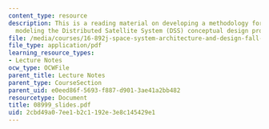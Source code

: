```yaml
---
content_type: resource
description: This is a reading material on developing a methodology for mathematically
  modeling the Distributed Satellite System (DSS) conceptual design problem.
file: /media/courses/16-892j-space-system-architecture-and-design-fall-2004/2cbd49a07ee1b2c1192e3e8c145429e1_08999_slides.pdf
file_type: application/pdf
learning_resource_types:
- Lecture Notes
ocw_type: OCWFile
parent_title: Lecture Notes
parent_type: CourseSection
parent_uid: e0eed86f-5693-f887-d901-3ae41a2bb482
resourcetype: Document
title: 08999_slides.pdf
uid: 2cbd49a0-7ee1-b2c1-192e-3e8c145429e1
---
```

